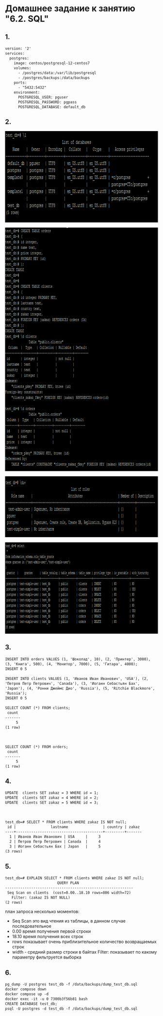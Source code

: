 # Домашнее задание к занятию "6.2. SQL"

## 1.
```
version: '2'
services:
  postgres:
    image: centos/postgresql-12-centos7
    volumes:
      - /postgres/data:/var/lib/postgresql
      - /postgres/backups:/data/backups
    ports:
      - "5432:5432"
    environment:
      POSTGRESQL_USER: pguser
      POSTGRESQL_PASSWORD: pgpass
      POSTGRESQL_DATABASE: default_db
 ```

## 2.

<p align="center">
  <img width="1200" height="300" src="./assets/6.2.1.png">
</p>
<p align="center">
  <img width="1200" height="800" src="./assets/6.2.2.png">
</p>
<p align="center">
  <img width="1200" height="200" src="./assets/6.2.3.png">
</p>
<p align="center">
  <img width="1200" height="300" src="./assets/6.2.4.png">
</p>

## 3.

```
INSERT INTO orders VALUES (1, 'Шоколад', 10), (2, 'Принтер', 3000), (3, 'Книга', 500), (4, 'Монитор', 7000), (5, 'Гитара', 4000);
INSERT 0 5

INSERT INTO clients VALUES (1, 'Иванов Иван Иванович', 'USA'), (2, 'Петров Петр Петрович', 'Canada'), (3, 'Иоганн Себастьян Бах', 'Japan'), (4, 'Ронни Джеймс Дио', 'Russia'), (5, 'Ritchie Blackmore', 'Russia');
INSERT 0 5

SELECT COUNT (*) FROM clients;
 count
-------
     5
(1 row)



SELECT COUNT (*) FROM orders;
 count
-------
     5
(1 row)
```


## 4.
```
UPDATE  clients SET zakaz = 3 WHERE id = 1;
UPDATE  clients SET zakaz = 4 WHERE id = 2;
UPDATE  clients SET zakaz = 5 WHERE id = 3;



test_db=# SELECT * FROM clients WHERE zakaz IS NOT null;
 id |                lastname                | country | zakaz
----+----------------------------------------+---------+-------
  1 | Иванов Иван Иванович | USA     |     3
  2 | Петров Петр Петрович | Canada  |     4
  3 | Иоганн Себастьян Бах | Japan   |     5
(3 rows)
```

## 5.

```
test_db=# EXPLAIN SELECT * FROM clients WHERE zakaz IS NOT null;
                        QUERY PLAN
-----------------------------------------------------------
 Seq Scan on clients  (cost=0.00..18.10 rows=806 width=72)
   Filter: (zakaz IS NOT NULL)
(2 rows)
```

план запроса несколько моментов:
- Seq Scan это вид чтения из таблицы, в данном случае последовательное
- 0.00 время получения первой строки
- 18.10 время получения всех строк
- rows  показывает очень приблизительное количество возвращаемых строк
- width - средний размер строки в байтах
Filter: показывает по какому параметру фильтруется выборка


## 6.

```
pg_dump -U postgres test_db -f /data/backups/dump_test_db.sql
docker compose down
docker compose up -d
docker exec -it -u 0 7300b3f56b81 bash
CREATE DATABASE test_db;
psql -U postgres -d test_db -f /data/backups/dump_test_db.sql
```
